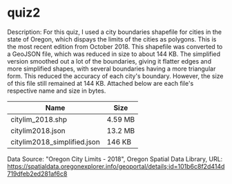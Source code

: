 # quiz2

Description: For this quiz, I used a city boundaries shapefile for cities in the state of Oregon, which dispays the limits of the cities as polygons. This is the most recent edition from October 2018. This shapefile was converted to a GeoJSON file, which was reduced in size to about 144 KB. The simplified version smoothed out a lot of the boundaries, giving it flatter edges and more simplified shapes, with several boundaries having a more triangular form. This reduced the accuracy of each city's boundary. However, the size of this file still remained at 144 KB. Attached below are each file's respective name and size in bytes.

Name | Size
------|------
citylim_2018.shp              | 4.59 MB
citylim2018.json              | 13.2 MB
citylim2018_simplified.json  | 146 KB

Data Source: "Oregon City Limits - 2018", Oregon Spatial Data Library, URL: https://spatialdata.oregonexplorer.info/geoportal/details;id=101b6c8f2d414d719dfeb2ed281af6c8 
